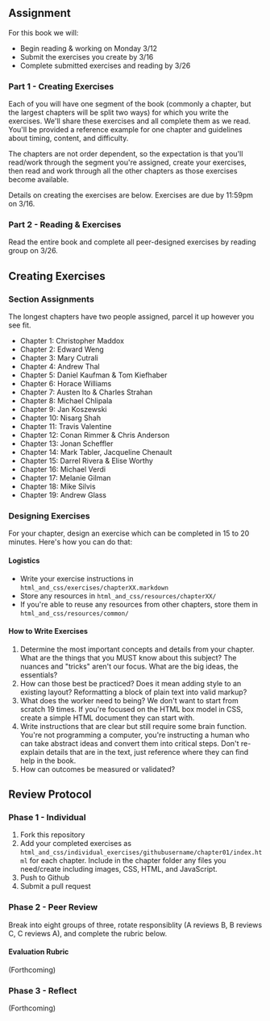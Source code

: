 ## Assignment

For this book we will:

* Begin reading & working on Monday 3/12
* Submit the exercises you create by 3/16
* Complete submitted exercises and reading by 3/26

### Part 1 - Creating Exercises

Each of you will have one segment of the book (commonly a chapter, but
the largest chapters will be split two ways) for which you write the
exercises. We'll share these exercises and all complete them as we
read. You'll be provided a reference example for one chapter and
guidelines about timing, content, and difficulty.

The chapters are not order dependent, so the expectation is that
you'll read/work through the segment you're assigned, create your
exercises, then read and work through all the other chapters as those
exercises become available.

Details on creating the exercises are below. Exercises are due by 11:59pm on 3/16.

### Part 2 - Reading & Exercises

Read the entire book and complete all peer-designed exercises by reading group on 3/26.

## Creating Exercises

### Section Assignments

The longest chapters have two people assigned, parcel it up however you see fit.

* Chapter 1: Christopher Maddox
* Chapter 2: Edward Weng
* Chapter 3: Mary Cutrali
* Chapter 4: Andrew Thal
* Chapter 5: Daniel Kaufman & Tom Kiefhaber
* Chapter 6: Horace Williams
* Chapter 7: Austen Ito & Charles Strahan
* Chapter 8: Michael Chlipala
* Chapter 9: Jan Koszewski
* Chapter 10: Nisarg Shah
* Chapter 11: Travis Valentine
* Chapter 12: Conan Rimmer & Chris Anderson
* Chapter 13: Jonan Scheffler
* Chapter 14: Mark Tabler, Jacqueline Chenault
* Chapter 15: Darrel Rivera & Elise Worthy
* Chapter 16: Michael Verdi
* Chapter 17: Melanie Gilman
* Chapter 18: Mike Silvis
* Chapter 19: Andrew Glass

### Designing Exercises

For your chapter, design an exercise which can be completed in 15 to 20 minutes. Here's how you can do that:

#### Logistics

* Write your exercise instructions in `html_and_css/exercises/chapterXX.markdown`
* Store any resources in `html_and_css/resources/chapterXX/`
* If you're able to reuse any resources from other chapters, store them in `html_and_css/resources/common/`

#### How to Write Exercises

1. Determine the most important concepts and details from your chapter. What are the things that you MUST know about this subject? The nuances and "tricks" aren't our focus. What are the big ideas, the essentials?
2. How can those best be practiced? Does it mean adding style to an existing layout? Reformatting a block of plain text into valid markup?
3. What does the worker need to being? We don't want to start from scratch 19 times. If you're focused on the HTML box model in CSS, create a simple HTML document they can start with.
4. Write instructions that are clear but still require some brain function. You're not programming a computer, you're instructing a human who can take abstract ideas and convert them into critical steps. Don't re-explain details that are in the text, just reference where they can find help in the book.
4. How can outcomes be measured or validated?

## Review Protocol

### Phase 1 - Individual

1. Fork this repository
2. Add your completed exercises as `html_and_css/individual_exercises/githubusername/chapter01/index.html` for each chapter. Include in the chapter folder any files you need/create including images, CSS, HTML, and JavaScript.
3. Push to Github
4. Submit a pull request

### Phase 2 - Peer Review

Break into eight groups of three, rotate responsiblity (A reviews B, B reviews C, C reviews A), and complete the rubric below.

#### Evaluation Rubric

(Forthcoming)

### Phase 3 - Reflect

(Forthcoming)